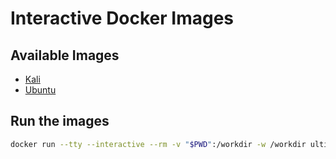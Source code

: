 # Interactive Docker Images

## Available Images

- [Kali](https://hub.docker.com/repository/docker/ultimator14/kali-interactive)
- [Ubuntu](https://hub.docker.com/repository/docker/ultimator14/ubuntu-interactive)

## Run the images

```bash
docker run --tty --interactive --rm -v "$PWD":/workdir -w /workdir ultimator14/<image-name>-interactive /bin/bash
```
